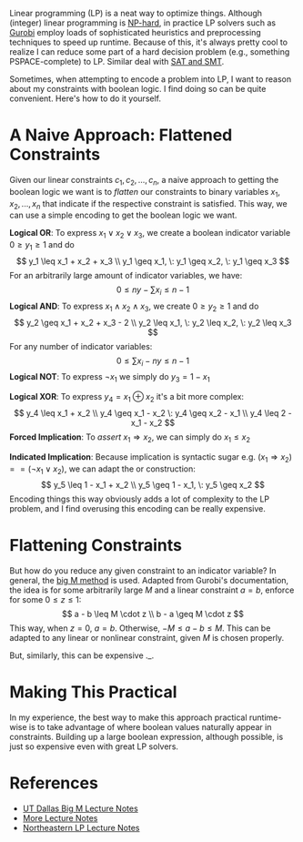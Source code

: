 Linear programming (LP) is a neat way to optimize things. Although (integer) linear programming is [NP-hard](https://resources.mpi-inf.mpg.de/departments/d1/teaching/ss11/OPT/lec23.pdf), in practice LP solvers such as [Gurobi](https://www.gurobi.com/solutions/gurobi-optimizer/) employ loads of sophisticated heuristics and preprocessing techniques to speed up runtime. Because of this, it's always pretty cool to realize I can reduce some part of a hard decision problem (e.g., something PSPACE-complete) to LP. Similar deal with [SAT and SMT](https://cacm.acm.org/magazines/2023/6/273222-the-silent-revolution-of-sat/fulltext).

Sometimes, when attempting to encode a problem into LP, I want to reason about my constraints with boolean logic. I find doing so can be quite convenient. Here's how to do it yourself. 

# A Naive Approach: Flattened Constraints 
Given our linear constraints $c_1, c_2, ..., c_n$, a naive approach to getting the boolean logic we want is to *flatten* our constraints to binary variables $x_1, x_2,..., x_n$ that indicate if the respective constraint is satisfied. This way, we can use a simple encoding to get the boolean logic we want. 

**Logical OR**: To express $x_1 \vee x_2 \vee x_3$, we create a boolean indicator variable $0 \geq y_1 \geq 1$ and do
$$
y_1 \leq x_1 + x_2 + x_3 \\ y_1 \geq x_1, \: y_1 \geq x_2, \: y_1 \geq x_3 
$$
For an arbitrarily large amount of indicator variables, we have:
$$
0 \leq ny - \sum x_i \leq n - 1
$$
**Logical AND**: To express $x_1 \land x_2 \land x_3$, we create $0 \geq y_2 \geq 1$ and do
$$
y_2 \geq x_1 + x_2 + x_3 - 2 \\ y_2 \leq x_1, \: y_2 \leq x_2, \: y_2 \leq x_3
$$
For any number of indicator variables:
$$
0 \leq \sum x_i - ny \leq n - 1
$$
**Logical NOT**: To express $\neg x_1$ we simply do $y_3 = 1 - x_1$

**Logical XOR**: To express $y_4 = x_1 \oplus x_2$ it's a bit more complex:
$$
y_4 \leq x_1 + x_2 \\
y_4 \geq x_1 - x_2 \: y_4 \geq x_2 - x_1 \\
y_4 \leq 2 - x_1 - x_2
$$
**Forced Implication**: To *assert* $x_1 \Rightarrow x_2$, we can simply do $x_1 \leq x_2$

**Indicated Implication**: Because implication is syntactic sugar e.g. $(x_1 \Rightarrow x_2) == (\neg x_1 \vee x_2)$, we can adapt the or construction:
$$
y_5 \leq 1 - x_1 + x_2 \\
y_5 \geq 1 - x_1, \: y_5 \geq x_2
$$
Encoding things this way obviously adds a lot of complexity to the LP problem, and I find overusing this encoding can be really expensive.

# Flattening Constraints
But how do you reduce any given constraint to an indicator variable? In general, the [big M method](https://assets.gurobi.com/pdfs/user-events/2017-frankfurt/Modeling-2.pdf) is used. Adapted from Gurobi's documentation, the idea is for some arbitrarily large $M$ and a linear constraint $a = b$, enforce for some $0 \leq z \leq 1$:
$$
a - b \leq M \cdot z \\
b - a \geq M \cdot z 
$$
This way, when $z=0$, $a=b$. Otherwise, $-M \leq a-b \leq M$. This can be adapted to any linear or nonlinear constraint, given $M$ is chosen properly. 

But, similarly, this can be expensive ._.

# Making This Practical
In my experience, the best way to make this approach practical runtime-wise is to take advantage of where boolean values naturally appear in constraints. Building up a large boolean expression, although possible, is just so expensive even with great LP solvers.

# References
- [UT Dallas Big M Lecture Notes](https://personal.utdallas.edu/~scniu/OPRE-6201/documents/LP07-Big-M-Formulation.pdf)
- [More Lecture Notes](https://resources.mpi-inf.mpg.de/departments/d1/teaching/ss11/OPT/lec23.pdf)
- [Northeastern LP Lecture Notes](https://www.khoury.northeastern.edu/home/hlnguyen/cs7800/fall19/lp.pdf)
